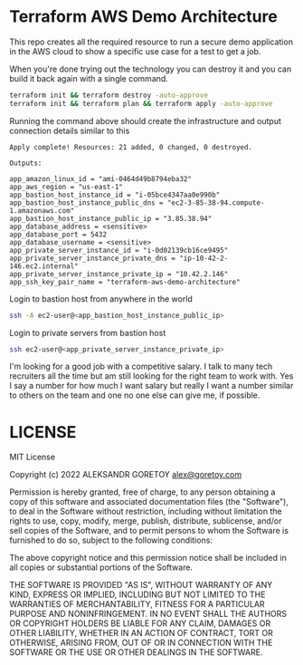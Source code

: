 # Terraform AWS Demo Architecture

This repo creates all the required resource to run a secure demo application in the AWS cloud to show a specific use case for a test to get a job.

When you're done trying out the technology you can destroy it and you can build it back again with a single command.

```sh
terraform init && terraform destroy -auto-approve
terraform init && terraform plan && terraform apply -auto-approve
```

Running the command above should create the infrastructure and output connection details similar to this

```
Apply complete! Resources: 21 added, 0 changed, 0 destroyed.

Outputs:

app_amazon_linux_id = "ami-0464d49b8794eba32"
app_aws_region = "us-east-1"
app_bastion_host_instance_id = "i-05bce4347aa0e990b"
app_bastion_host_instance_public_dns = "ec2-3-85-38-94.compute-1.amazonaws.com"
app_bastion_host_instance_public_ip = "3.85.38.94"
app_database_address = <sensitive>
app_database_port = 5432
app_database_username = <sensitive>
app_private_server_instance_id = "i-0d02139cb16ce9495"
app_private_server_instance_private_dns = "ip-10-42-2-146.ec2.internal"
app_private_server_instance_private_ip = "10.42.2.146"
app_ssh_key_pair_name = "terraform-aws-demo-architecture"
```

Login to bastion host from anywhere in the world

```sh
ssh -A ec2-user@<app_bastion_host_instance_public_ip>
```

Login to private servers from bastion host

```sh
ssh ec2-user@<app_private_server_instance_private_ip>
```

I'm looking for a good job with a competitive salary. I talk to many tech recruiters all the time but am still looking for the right team to work with. Yes I say a number for how much I want salary but really I want a number similar to others on the team and one no one else can give me, if possible.


# LICENSE

MIT License

Copyright (c) 2022 ALEKSANDR GORETOY alex@goretoy.com

Permission is hereby granted, free of charge, to any person obtaining a copy
of this software and associated documentation files (the "Software"), to deal
in the Software without restriction, including without limitation the rights
to use, copy, modify, merge, publish, distribute, sublicense, and/or sell
copies of the Software, and to permit persons to whom the Software is
furnished to do so, subject to the following conditions:

The above copyright notice and this permission notice shall be included in all
copies or substantial portions of the Software.

THE SOFTWARE IS PROVIDED "AS IS", WITHOUT WARRANTY OF ANY KIND, EXPRESS OR
IMPLIED, INCLUDING BUT NOT LIMITED TO THE WARRANTIES OF MERCHANTABILITY,
FITNESS FOR A PARTICULAR PURPOSE AND NONINFRINGEMENT. IN NO EVENT SHALL THE
AUTHORS OR COPYRIGHT HOLDERS BE LIABLE FOR ANY CLAIM, DAMAGES OR OTHER
LIABILITY, WHETHER IN AN ACTION OF CONTRACT, TORT OR OTHERWISE, ARISING FROM,
OUT OF OR IN CONNECTION WITH THE SOFTWARE OR THE USE OR OTHER DEALINGS IN THE
SOFTWARE.

